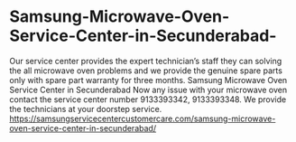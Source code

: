 # Samsung-Microwave-Oven-Service-Center-in-Secunderabad-
Our service center provides the expert technician’s staff they can solving the all microwave oven problems and we provide the genuine spare parts only with spare part warranty for three months. Samsung Microwave Oven Service Center in Secunderabad Now any issue with your microwave oven contact the service center number 9133393342, 9133393348. We provide the technicians at your doorstep service. https://samsungservicecentercustomercare.com/samsung-microwave-oven-service-center-in-secunderabad/
